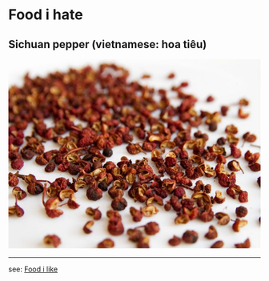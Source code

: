 # Food i hate

## Sichuan pepper (vietnamese: hoa tiêu)
![](Sichuan%20pepper.png)


---

see: [Food i like](Food%20i%20like.md) 